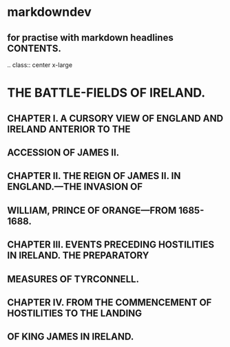 # markdowndev
for practise with markdown headlines
CONTENTS.
----------
   .. class:: center x-large

THE BATTLE-FIELDS OF IRELAND.
=============================

CHAPTER I. A CURSORY VIEW OF ENGLAND AND IRELAND ANTERIOR TO THE
-----------------------------------------------------------------
ACCESSION OF JAMES II.
--------------------------------

CHAPTER II. THE REIGN OF JAMES II. IN ENGLAND.—THE INVASION OF
---------------------------------------------------------------
WILLIAM, PRINCE OF ORANGE—FROM 1685-1688.
-----------------------------------------


CHAPTER III. EVENTS PRECEDING HOSTILITIES IN IRELAND. THE PREPARATORY
---------------------------------------------------------------------
MEASURES OF TYRCONNELL.
-----------------------------------------

CHAPTER IV. FROM THE COMMENCEMENT OF HOSTILITIES TO THE LANDING
----------------------------------------------------------------
OF KING JAMES IN IRELAND.
-----------------------------------------

